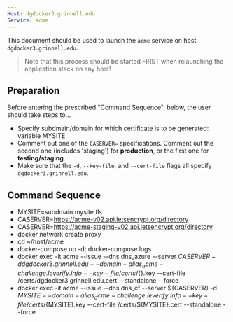 ```yaml
---
Host: dgdocker3.grinnell.edu
Service: acme
---
```


This document should be used to launch the `acme` service on host `dgdocker3.grinnell.edu`.

> Note that this process should be started FIRST when relaunching the application stack on any host!

## Preparation

Before entering the prescribed "Command Sequence", below, the user should take steps to...

  - Specify subdmain/domain for which certificate is to be generated: variable MYSITE
  - Comment out one of the `CASERVER=` specifications.  Comment out the second one (includes 'staging') for **production**, or the first one for **testing/staging**.
  - Make sure that the `-d`, `--key-file`, and `--cert-file` flags all specify `dgdocker3.grinnell.edu`.

## Command Sequence

  - MYSITE=subdmain.mysite.tls
  - CASERVER=https://acme-v02.api.letsencrypt.org/directory  
  - CASERVER=https://acme-staging-v02.api.letsencrypt.org/directory  
  - docker network create proxy  
  - cd ~/host/acme  
  - docker-compose up -d; docker-compose logs  
  - docker exec -it acme --issue --dns dns_azure --server ${CASERVER} -d dgdocker3.grinnell.edu --domain-alias _acme-challenge.leverify.info --key-file /certs/${}.key --cert-file /certs/dgdocker3.grinnell.edu.cert --standalone --force  
  - docker exec -it acme --issue --dns dns_cf --server ${CASERVER} -d ${MYSITE} --domain-alias _acme-challenge.leverify.info --key-file /certs/${MYSITE}.key --cert-file /certs/${MYSITE}.cert --standalone --force  



